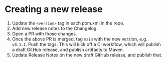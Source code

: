 # Creating a new release

1. Update the `<version>` tag in each pom.xml in the repo.
2. Add new release notes to the Changelog.
3. Open a PR with those changes.
4. Once the above PR is merged, tag `main` with the new version, e.g. `v0.1.1`. Push the tags. This will kick off a CI workflow, which will publish a draft GitHub release, and publish artifacts to Maven.
5. Update Release Notes on the new draft GitHub release, and publish that.
